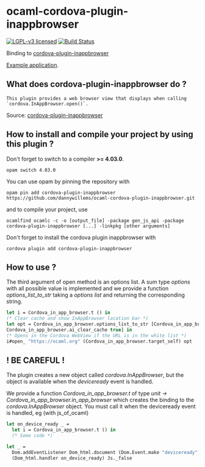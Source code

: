 # ocaml-cordova-plugin-inappbrowser

[![LGPL-v3 licensed](https://img.shields.io/badge/license-LGPLv3-blue.svg)](https://raw.githubusercontent.com/dannywillems/ocaml-cordova-plugin-inappbrowser/master/LICENSE)
[![Build Status](https://travis-ci.org/dannywillems/ocaml-cordova-plugin-inappbrowser.svg?branch=master)](https://travis-ci.org/dannywillems/ocaml-cordova-plugin-inappbrowser)

Binding to
[cordova-plugin-inappbrowser](https://github.com/apache/cordova-plugin-inappbrowser)

[Example
application](https://github.com/dannywillems/ocaml-cordova-plugin-inappbrowser-example).

## What does cordova-plugin-inappbrowser do ?

```
This plugin provides a web browser view that displays when calling
`cordova.InAppBrowser.open()`.
```

Source: [cordova-plugin-inappbrowser](https://github.com/apache/cordova-plugin-inappbrowser)

## How to install and compile your project by using this plugin ?

Don't forget to switch to a compiler **>= 4.03.0**.
```Shell
opam switch 4.03.0
```

You can use opam by pinning the repository with
```Shell
opam pin add cordova-plugin-inappbrowser https://github.com/dannywillems/ocaml-cordova-plugin-inappbrowser.git
```

and to compile your project, use
```Shell
ocamlfind ocamlc -c -o [output_file] -package gen_js_api -package cordova-plugin-inappbrowser [...] -linkpkg [other arguments]
```

Don't forget to install the cordova plugin inappbrowser with
```Shell
cordova plugin add cordova-plugin-inappbrowser
```

## How to use ?

The third argument of open method is an options list. A sum type *options* with
all possible value is implemented and we provide a function
*options_list_to_str* taking a *options list* and returning the corresponding
string.

```OCaml
let i = Cordova_in_app_browser.t () in
(* Clear cache and show InAppBrowser location bar *)
let opt = Cordova_in_app_browser.options_list_to_str [Cordova_in_app_browser.location true ;
Cordova_in_app_browser.ai_clear_cache true] in
(* Opens in the Cordova WebView if the URL is in the white list *)
i#open_ "https://ocaml.org" (Cordova_in_app_browser.target_self) opt
```

## ! BE CAREFUL !

The plugin creates a new object called *cordova.InAppBrowser*, but the object is
available when the *deviceready* event is handled.

We provide a function *Cordova_in_app_browser.t* of type *unit -> Cordova_in_app_browser.in_app_browser* which creates the
binding to the *cordova.InAppBrowser* object. You must call it when the deviceready
event is handled, eg (with js_of_ocaml)

```OCaml
let on_device_ready _ =
  let i = Cordova_in_app_browser.t () in
  (* Some code *)

let _ =
  Dom.addEventListener Dom_html.document (Dom.Event.make "deviceready")
  (Dom_html.handler on_device_ready) Js._false
```

